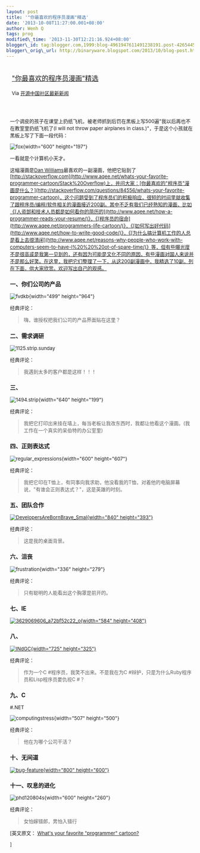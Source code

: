 ```yaml
--- 
layout: post 
title: '"你最喜欢的程序员漫画"精选' 
date: '2013-10-08T11:27:00.001+08:00' 
author: Wenh Q
tags: prog
modified\_time: '2013-11-30T12:21:16.924+08:00' 
blogger\_id: tag:blogger.com,1999:blog-4961947611491238191.post-4265445756764257540
blogger\_orig\_url: http://binaryware.blogspot.com/2013/10/blog-post.html
---
```

<div style="margin: 10px; padding: 5px;">

<div style="font-size: 18px;">

["你最喜欢的程序员漫画"精选](http://www.oschina.net/news/44845/whats-your-favorite-programmer-cartoon)

</div>

<div style="font-size: 13px;">

Via [开源中国社区最新新闻](http://www.oschina.net/?from=rss)

</div>

</div>

<div style="font-size: 13px; padding: 15px 0 10px 10px;">

一个调皮的孩子在课堂上扔纸飞机，被老师抓到后罚在黑板上写500遍"我以后再也不在教室里扔纸飞机了(I
will not throw paper airplanes in
class.)"，于是这个小孩就在黑板上写了下面一段代码：

![fox](http://static.oschina.net/uploads/img/201310/08070300_8MMB.jpg){width="600"
height="197"}

一看就是个计算机小天才。

这幅漫画是[Dan
Williams](http://stackoverflow.com/users/4230)最喜欢的一副漫画，他把它贴到了[http://stackoverflow.com](http://www.aqee.net/whats-your-favorite-programmer-cartoon/Stack%20Overflow)上，并问大家：[你最喜欢的"程序员"漫画是什么？](http://stackoverflow.com/questions/84556/whats-your-favorite-programmer-cartoon)，这个问题受到了程序员们的积极响应，很短的时间里就收集了跟程序员/编程/软件相关的漫画接近200副。其中不乏有我们已经熟知的漫画，比如《[人资部和技术人员都是如何看你的简历的](http://www.aqee.net/how-a-programmer-reads-your-resume/)》，《[程序员的宿命](http://www.aqee.net/programmers-life-cartoon/)》，《[如何写出好代码](http://www.aqee.net/how-to-write-good-code/)》，《[为什么搞计算机工作的人总是看上去很清闲](http://www.aqee.net/reasons-why-people-who-work-with-computers-seem-to-have-l%20%20%20ot-of-spare-time/)》等，但有些曝光度不是很高或是我第一见到的，还有因为可能是文化不同的原因，有些漫画对国人来说并不是那么好笑。在这里，我把它们整理了一下，从这200副漫画中，我精选了10副，列在下面，供大家欣赏。欢迎写出自己的观感。

### 一、你们公司的产品

![fvdkb](http://static.oschina.net/uploads/img/201310/08070300_LDJ3.png){width="499"
height="964"}

经典评论：

> 嗨，谁授权把我们公司的产品界面贴在这里？

### 二、需求调研

![1125.strip.sunday](http://static.oschina.net/uploads/img/201310/08070300_vob7.jpg)

经典评论：

> 我遇到太多的客户都是这样！！！

### 三、

![1494.strip](http://static.oschina.net/uploads/img/201310/08070301_ItAv.jpg){width="640"
height="199"}

经典评论：

> 我把它打印出来挂在墙上，每当老板让我改东西时，我都让他看这个漫画。(我工作在一个真实的呆伯特的办公室里)

### 四、正则表达式

![regular\_expressions](http://static.oschina.net/uploads/img/201310/08070301_Z4nc.jpg){width="600"
height="607"}

经典评论：

> 我把它印在T恤上，有同事向我求助，他没看我的T恤，对着他的电脑屏幕说，"有谁会正则表达式？"，这是英雄的时刻。

### 五、团队合作

[![DevelopersAreBornBrave\_Smal](http://static.oschina.net/uploads/img/201310/08070301_dDlV.jpg){width="840"
height="393"}](http://ittopic.gotoip1.com/qee/wordpress/wp-content/uploads/2013/10/DevelopersAreBornBrave_Smal.jpg)

经典评论：

> 这是我的桌面背景。

### 六、沮丧

![frustration](http://static.oschina.net/uploads/img/201310/08070302_WcHB.png){width="336"
height="279"}

经典评论：

> 只有聪明的人能看出这个胸罩是前开的。

### 七、IE

[![3629069606\_a72bf52c22\_o](http://static.oschina.net/uploads/img/201310/08070302_Gu4g.jpg){width="584"
height="408"}](http://ittopic.gotoip1.com/qee/wordpress/wp-content/uploads/2013/10/3629069606_a72bf52c22_o.jpg)

### 八、

[![INdGC](http://static.oschina.net/uploads/img/201310/08070302_aRBa.jpg){width="725"
height="325"}](http://ittopic.gotoip1.com/qee/wordpress/wp-content/uploads/2013/10/INdGC.jpg)

经典评论：

> 作为一个C
#程序员，我笑不出来。不是我在为C
#辩护，只是为什么Ruby程序员和Lisp程序员要仇视C
#？

### 九、C
#.NET

![computingstress](http://static.oschina.net/uploads/img/201310/08070302_BJdw.jpg){width="507"
height="500"}

经典评论：

> 他在为哪个公司干活？

### 十、无间道

[![bug-feature](http://static.oschina.net/uploads/img/201310/08070302_tzgW.jpg){width="800"
height="600"}](http://ittopic.gotoip1.com/qee/wordpress/wp-content/uploads/2013/10/bug-feature.jpg)

### 十一、叹息的进化

![phd120804s](http://static.oschina.net/uploads/img/201310/08070303_gZoC.jpg){width="600"
height="260"}

经典评论：

> 女怕嫁错郎，男怕入错行

<div>


[英文原文： [What's your favorite "programmer"
cartoon?](http://stackoverflow.com/questions/84556/whats-your-favorite-programmer-cartoon)

]

</div>

</div>

